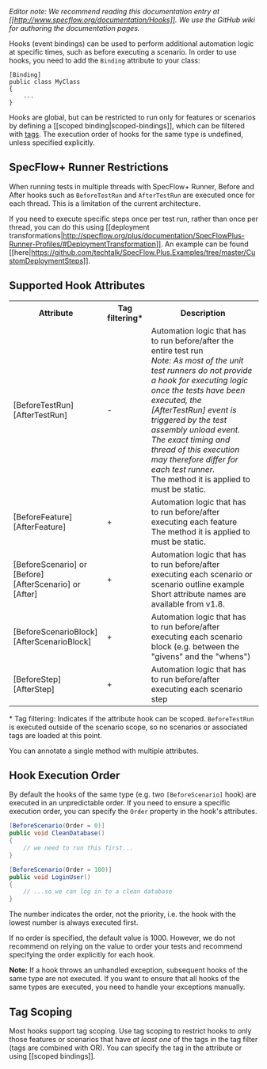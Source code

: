 _Editor note: We recommend reading this documentation entry at [[http://www.specflow.org/documentation/Hooks]]. We use the GitHub wiki for authoring the documentation pages._

Hooks (event bindings) can be used to perform additional automation logic at specific times, such as before executing a scenario. In order to use hooks, you need to add the `Binding` attribute to your class:

```
[Binding]
public class MyClass
{
    ...
}
```

Hooks are global, but can be restricted to run only for features or scenarios by defining a [[scoped binding|scoped-bindings]], which can be filtered with [tags](https://github.com/techtalk/SpecFlow/wiki/Scoped-bindings#different-steps-for-different-tags). The execution order of hooks for the same type is undefined, unless specified explicitly.

## SpecFlow+ Runner Restrictions
When running tests in multiple threads with SpecFlow+ Runner, Before and After hooks such as `BeforeTestRun` and `AfterTestRun` are executed once for each thread. This is a limitation of the current architecture.

If you need to execute specific steps once per test run, rather than once per thread, you can do this using [[deployment transformations|http://specflow.org/plus/documentation/SpecFlowPlus-Runner-Profiles/#DeploymentTransformation]]. An example can be found [[here|https://github.com/techtalk/SpecFlow.Plus.Examples/tree/master/CustomDeploymentSteps]].

## Supported Hook Attributes

<table>
    <tr>
        <th>Attribute</th>
        <th>Tag filtering*</th>
        <th>Description</th>
    </tr>
    <tr>
        <td>[BeforeTestRun]<br/>[AfterTestRun]</td>
        <td>-</td>
        <td>Automation logic that has to run before/after the entire test run<br/>
<i>Note: As most of the unit test runners do not provide a hook for executing logic once the tests have been executed, the [AfterTestRun] event is triggered by the test assembly unload event. The exact timing and thread of this execution may therefore differ for each test runner.</i><br/>
The method it is applied to must be static.
</td>
    </tr>
    <tr>
        <td>[BeforeFeature]<br/>[AfterFeature]</td>
        <td>+</td>
        <td>Automation logic that has to run before/after executing each feature<br/>
The method it is applied to must be static.</td>
    </tr>
    <tr>
        <td>[BeforeScenario] or [Before]<br/>[AfterScenario] or [After]</td>
        <td>+</td>
        <td>Automation logic that has to run before/after executing each scenario or scenario outline example<br/>
            Short attribute names are available from v1.8.</td>
    </tr>
    <tr>
        <td>[BeforeScenarioBlock]<br/>[AfterScenarioBlock]</td>
        <td>+</td>
        <td>Automation logic that has to run before/after executing each scenario block (e.g. between the "givens" and the "whens")</td>
    </tr>
    <tr>
        <td>[BeforeStep]<br/>[AfterStep]</td>
        <td>+</td>
        <td>Automation logic that has to run before/after executing each scenario step</td>
    </tr>
</table>

\* Tag filtering: Indicates if the attribute hook can be scoped. `BeforeTestRun` is executed outside of the scenario scope, so no scenarios or associated tags are loaded at this point. 

You can annotate a single method with multiple attributes.

## Hook Execution Order

By default the hooks of the same type (e.g. two `[BeforeScenario]` hook) are executed in an unpredictable order. If you need to ensure a specific execution order, you can specify the `Order` property in the hook's attributes.

```c#
[BeforeScenario(Order = 0)]
public void CleanDatabase()
{
    // we need to run this first...
}

[BeforeScenario(Order = 100)]
public void LoginUser()
{
    // ...so we can log in to a clean database
}
```

The number indicates the order, not the priority, i.e. the hook with the lowest number is always executed first.

If no order is specified, the default value is 1000. However, we do not recommend on relying on the value to order your tests and recommend specifying the order explicitly for each hook.

**Note:** If a hook throws an unhandled exception, subsequent hooks of the same type are not executed. If you want to ensure that all hooks of the same types are executed, you need to handle your exceptions manually.

## Tag Scoping

Most hooks support tag scoping. Use tag scoping to restrict hooks to only those features or scenarios that have *at least one* of the tags in the tag filter (tags are combined with OR). You can specify the tag in the attribute or using [[scoped bindings]].